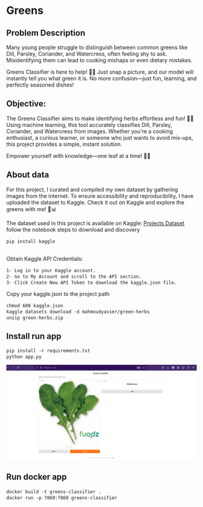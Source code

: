 # Greens

## Problem Description

Many young people struggle to distinguish between common greens like Dill, Parsley, Coriander, and Watercress, often feeling shy to ask. Misidentifying them can lead to cooking mishaps or even dietary mistakes.

Greens Classifier is here to help! 📸✨ Just snap a picture, and our model will instantly tell you what green it is. No more confusion—just fun, learning, and perfectly seasoned dishes!

## Objective:

The Greens Classifier aims to make identifying herbs effortless and fun! 🌿✨ Using machine learning, this tool accurately classifies Dill, Parsley, Coriander, and Watercress from images. Whether you're a cooking enthusiast, a curious learner, or someone who just wants to avoid mix-ups, this project provides a simple, instant solution.

Empower yourself with knowledge—one leaf at a time! 🍃📸
## About data

For this project, I curated and compiled my own dataset by gathering images from the internet. To ensure accessibility and reproducibility, I have uploaded the dataset to Kaggle. 
Check it out on Kaggle and explore the greens with me! 🌿📊

The dataset used in this project is available on Kaggle: [Projects Dataset](https://www.kaggle.com/datasets/mahmoudyasser/green-herbs)
follow the notebook steps to download and discovery
```shell
pip install kaggle


```
Obtain Kaggle API Credentials:

``` shell
1- Log in to your Kaggle account.
2- Go to My Account and scroll to the API section.
3- Click Create New API Token to download the kaggle.json file.

```
Copy your kaggle.json to the project path
``` shell
chmod 600 kaggle.json
kaggle datasets download -d mahmoudyasser/green-herbs
unzip green-herbs.zip
```

## Install run app
``` shell
pip install -r requirements.txt
python app.py
```
![Greens Classifier](green_result2.png)

## Run docker app

``` shell
docker build -t greens-classifier .
docker run -p 7860:7860 greens-classifier
```


